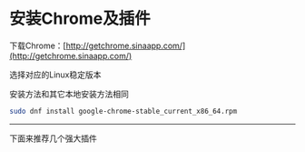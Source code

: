 # 安装Chrome及插件

下载Chrome：[http://getchrome.sinaapp.com/](http://getchrome.sinaapp.com/)

选择对应的Linux稳定版本

安装方法和其它本地安装方法相同

```bash
sudo dnf install google-chrome-stable_current_x86_64.rpm
```

---

下面来推荐几个强大插件